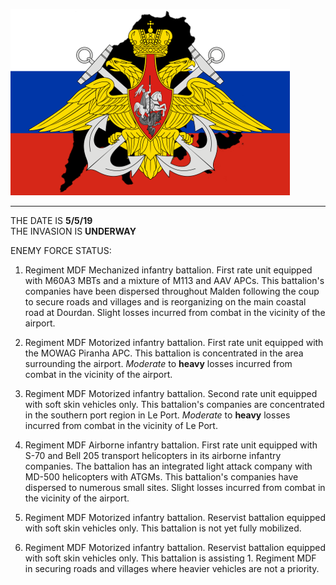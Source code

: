 ![alt text](https://github.com/WulfyWulf/CLIMB-MOUNT-OLYMPUS/blob/master/MISSION-01/olympus.png "Invasion of Malden")
***

THE DATE IS **5/5/19**<br>
THE INVASION IS **UNDERWAY**<br>

ENEMY FORCE STATUS:<br>



1. Regiment MDF Mechanized infantry battalion. First rate unit equipped with M60A3 MBTs and a mixture of M113 and AAV APCs. This battalion's companies have been dispersed throughout Malden following the coup to secure roads and villages and is reorganizing on the main coastal road at Dourdan. Slight losses incurred from combat in the vicinity of the airport.<br>

2. Regiment MDF Motorized infantry battalion. First rate unit equipped with the MOWAG Piranha APC. This battalion is concentrated in the area surrounding the airport. *Moderate* to **heavy** losses incurred from combat in the vicinity of the airport.<br>

3. Regiment MDF Motorized infantry battalion. Second rate unit equipped with soft skin vehicles only. This battalion's companies are concentrated in the southern port region in Le Port. *Moderate* to **heavy** losses incurred from combat in the vicinity of Le Port.<br>

4. Regiment MDF Airborne infantry battalion. First rate unit equipped with S-70 and Bell 205 transport helicopters in its airborne infantry companies. The battalion has an integrated light attack company with MD-500 helicopters with ATGMs. This battalion's companies have dispersed to numerous small sites. Slight losses incurred from combat in the vicinity of the airport.<br>

5. Regiment MDF Motorized infantry battalion. Reservist battalion equipped with soft skin vehicles only. This battalion is not yet fully mobilized.<br>

6. Regiment MDF Motorized infantry battalion. Reservist battalion equipped with soft skin vehicles only. This battalion is assisting 1. Regiment MDF in securing roads and villages where heavier vehicles are not a priority.

